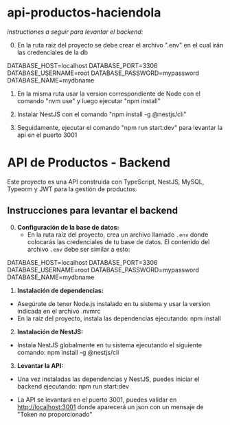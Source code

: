 # api-productos-haciendola

*instructiones a seguir para levantar el backend*:

0. En la ruta raiz del proyecto se debe crear el archivo ".env" en el cual irán las credenciales de la db

DATABASE_HOST=localhost
DATABASE_PORT=3306
DATABASE_USERNAME=root
DATABASE_PASSWORD=mypassword
DATABASE_NAME=mydbname

1. En la misma ruta usar la version correspondiente de Node con el comando "nvm use" y luego ejecutar "npm install" 

2. Instalar NestJS con el comando "npm install -g @nestjs/cli" 

3. Seguidamente, ejecutar el comando "npm run start:dev" para levantar la api en el puerto 3001





# API de Productos - Backend

Este proyecto es una API construida con TypeScript, NestJS, MySQL, Typeorm y JWT para la gestión de productos.

## Instrucciones para levantar el backend

0. **Configuración de la base de datos:**
   - En la ruta raíz del proyecto, crea un archivo llamado `.env` donde colocarás las credenciales de tu base de datos. El contenido del archivo `.env` debe ser similar a esto:


DATABASE_HOST=localhost
DATABASE_PORT=3306
DATABASE_USERNAME=root
DATABASE_PASSWORD=mypassword
DATABASE_NAME=mydbname


1. **Instalación de dependencias:**
- Asegúrate de tener Node.js instalado en tu sistema y usar la version indicada en el archivo .nvmrc
- En la raíz del proyecto, instala las dependencias ejecutando: npm install



2. **Instalación de NestJS:**
- Instala NestJS globalmente en tu sistema ejecutando el siguiente comando: npm install -g @nestjs/cli



3. **Levantar la API:**
- Una vez instaladas las dependencias y NestJS, puedes iniciar el backend ejecutando: npm run start:dev

- La API se levantará en el puerto 3001, puedes validar en [http://localhost:3001](http://localhost:3001) donde aparecerá un json con un mensaje de "Token no proporcionado"
